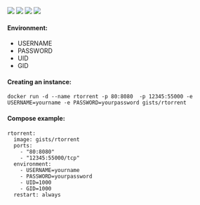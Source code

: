![](https://img.shields.io/badge/rtorrent-0.9.6-brightgreen.svg) ![](https://img.shields.io/badge/Alpine-3.4-brightgreen.svg) ![](https://img.shields.io/docker/stars/gists/rtorrent.svg) ![](https://img.shields.io/docker/pulls/gists/rtorrent.svg)

#### Environment:

- USERNAME
- PASSWORD
- UID
- GID

#### Creating an instance:

    docker run -d --name rtorrent -p 80:8080  -p 12345:55000 -e USERNAME=yourname -e PASSWORD=yourpassword gists/rtorrent

#### Compose example:

    rtorrent:
      image: gists/rtorrent
      ports:
        - "80:8080"
        - "12345:55000/tcp"
      environment:
        - USERNAME=yourname
        - PASSWORD=yourpassword
        - UID=1000
        - GID=1000
      restart: always
